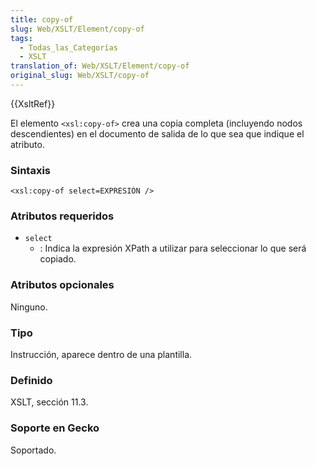 ```yaml
---
title: copy-of
slug: Web/XSLT/Element/copy-of
tags:
  - Todas_las_Categorías
  - XSLT
translation_of: Web/XSLT/Element/copy-of
original_slug: Web/XSLT/copy-of
---
```

{{XsltRef}}

El elemento `<xsl:copy-of>` crea una copia completa (incluyendo nodos descendientes) en el documento de salida de lo que sea que indique el atributo.

### Sintaxis

```
<xsl:copy-of select=EXPRESIÓN />
```

### Atributos requeridos

- `select`
  - : Indica la expresión XPath a utilizar para seleccionar lo que será copiado.

### Atributos opcionales

Ninguno.

### Tipo

Instrucción, aparece dentro de una plantilla.

### Definido

XSLT, sección 11.3.

### Soporte en Gecko

Soportado.
